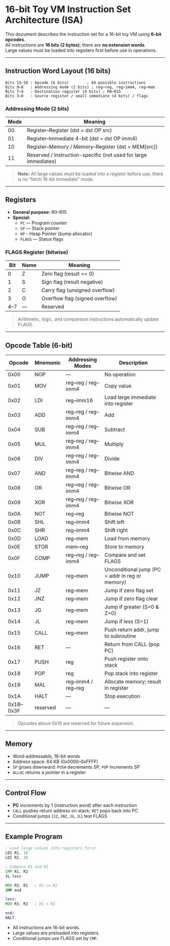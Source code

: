 # 16-bit Toy VM Instruction Set Architecture (ISA)

This document describes the instruction set for a 16-bit toy VM using **6-bit opcodes**.  
All instructions are **16 bits (2 bytes)**; there are **no extension words**.  
Large values must be loaded into registers first before use in operations.

---

## Instruction Word Layout (16 bits)

```
Bits 15–10 : Opcode (6 bits)        ; 64 possible instructions
Bits 9–8   : Addressing mode (2 bits) ; reg–reg, reg–imm4, reg–mem
Bits 7–4   : Destination register (4 bits) ; R0–R15
Bits 3–0   : Source register / small immediate (4 bits) / flags
```

### Addressing Mode (2 bits)

| Mode | Meaning |
|------|---------|
| 00   | Register–Register (dst = dst OP src) |
| 01   | Register–Immediate 4-bit (dst = dst OP imm4) |
| 10   | Register–Memory / Memory–Register (dst = MEM[src]) |
| 11   | Reserved / instruction-specific (not used for large immediates) |

> **Note:** All large values must be loaded into a register before use; there is no “fetch 16-bit immediate” mode.

---

## Registers

- **General purpose:** R0–R15  
- **Special:**
  - `PC` — Program counter  
  - `SP` — Stack pointer
  - `HP` - Heap Pointer (bump allocator)
  - `FLAGS` — Status flags

### FLAGS Register (bitwise)

| Bit | Name | Meaning |
|-----|------|--------|
| 0   | Z    | Zero flag (result == 0) |
| 1   | S    | Sign flag (result negative) |
| 2   | C    | Carry flag (unsigned overflow) |
| 3   | O    | Overflow flag (signed overflow) |
| 4–7 | —    | Reserved |

> Arithmetic, logic, and comparison instructions automatically update FLAGS.

---

## Opcode Table (6-bit)

| Opcode | Mnemonic       | Addressing Modes | Description |
|--------|----------------|-----------------|------------|
| 0x00   | NOP            | —               | No operation |
| 0x01   | MOV            | reg–reg / reg–imm4 | Copy value |
| 0x02   | LDI            | reg–imm16        | Load large immediate into register |
| 0x03   | ADD            | reg–reg / reg–imm4 | Add |
| 0x04   | SUB            | reg–reg / reg–imm4 | Subtract |
| 0x05   | MUL            | reg–reg / reg–imm4 | Multiply |
| 0x06   | DIV            | reg–reg / reg–imm4 | Divide |
| 0x07   | AND            | reg–reg / reg–imm4 | Bitwise AND |
| 0x08   | OR             | reg–reg / reg–imm4 | Bitwise OR |
| 0x09   | XOR            | reg–reg / reg–imm4 | Bitwise XOR |
| 0x0A   | NOT            | reg–reg          | Bitwise NOT |
| 0x0B   | SHL            | reg–imm4         | Shift left |
| 0x0C   | SHR            | reg–imm4         | Shift right |
| 0x0D   | LOAD             | reg–mem          | Load from memory |
| 0x0E   | STOR             | mem–reg          | Store to memory |
| 0x0F   | COMP            | reg–reg / reg–imm4 | Compare and set FLAGS |
| 0x10   | JUMP            | reg–mem          | Unconditional jump (PC = addr in reg or memory) |
| 0x11   | JZ             | reg–mem          | Jump if zero flag set |
| 0x12   | JNZ            | reg–mem          | Jump if zero flag clear |
| 0x13   | JG             | reg–mem          | Jump if greater (S=0 & Z=0) |
| 0x14   | JL             | reg–mem          | Jump if less (S=1) |
| 0x15   | CALL           | reg–mem          | Push return addr, jump to subroutine |
| 0x16   | RET            | —                | Return from CALL (pop PC) |
| 0x17   | PUSH           | reg              | Push register onto stack |
| 0x18   | POP            | reg              | Pop stack into register |
| 0x19   | MAL          | reg–imm4 / reg–reg | Allocate memory; result in register |
| 0x1A   | HALT           | —                | Stop execution |
| 0x1B–0x3F | reserved    | —                | — |

> Opcodes above 0x19 are reserved for future expansion.

---

## Memory

- Word-addressable, 16-bit words  
- Address space: 64 KB (0x0000–0xFFFF)  
- `SP` grows downward: `PUSH` decrements SP, `POP` increments SP  
- `ALLOC` returns a pointer in a register

---

## Control Flow

- **PC** increments by 1 (instruction word) after each instruction  
- `CALL` pushes return address on stack; `RET` pops back into PC  
- Conditional jumps (`JZ`, `JNZ`, `JG`, `JL`) test FLAGS  

---

## Example Program

```asm
; Load large values into registers first
LDI R1, 10
LDI R2, 20

; Compare R1 and R2
CMP R1, R2
JL less

MOV R3, R1   ; R1 >= R2
JMP end

less:
MOV R3, R2   ; R1 < R2

end:
HALT
```

- All instructions are 16-bit words.  
- Large values are preloaded into registers.  
- Conditional jumps use FLAGS set by `CMP`.

